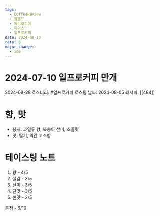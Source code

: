 ```yaml
---
tags:
  - CoffeeReview
  - 블렌드
  - 에티오피아
  - 아이스
  - 일프로커피
date: 2024-08-10
rate: 6
major_change:
  - ice
---
```

# 2024-07-10 일프로커피 만개
2024-08-28
로스터리: #일프로커피 
로스팅 날짜: 2024-08-05
레시피: [[484]]
# 향, 맛
- 봉지: 과일류 향, 복숭아 산미, 초콜릿
- 맛: 딸기, 약간 고소함
# 테이스팅 노트
1. 향 - 4/5
2. 질감 - 3/5
3. 산미 - 3/5
4. 단맛 - 3/5
5. 쓴맛 - 2/5

총점 - 6/10